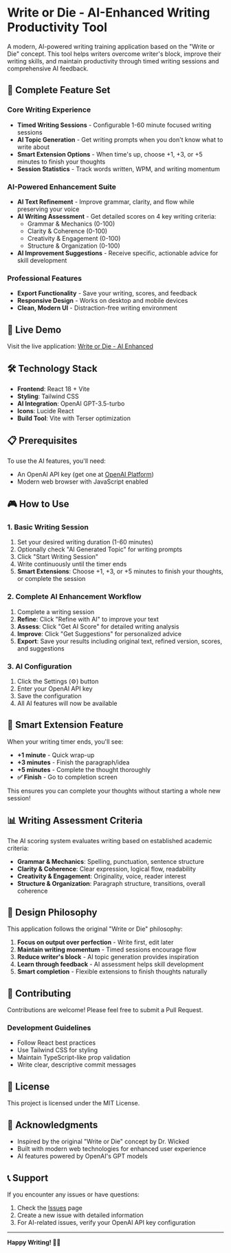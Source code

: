 # Write or Die - AI-Enhanced Writing Productivity Tool

A modern, AI-powered writing training application based on the "Write or Die" concept. This tool helps writers overcome writer's block, improve their writing skills, and maintain productivity through timed writing sessions and comprehensive AI feedback.

## 🎯 Complete Feature Set

### Core Writing Experience
- **Timed Writing Sessions** - Configurable 1-60 minute focused writing sessions
- **AI Topic Generation** - Get writing prompts when you don't know what to write about
- **Smart Extension Options** - When time's up, choose +1, +3, or +5 minutes to finish your thoughts
- **Session Statistics** - Track words written, WPM, and writing momentum

### AI-Powered Enhancement Suite
- **AI Text Refinement** - Improve grammar, clarity, and flow while preserving your voice
- **AI Writing Assessment** - Get detailed scores on 4 key writing criteria:
  - Grammar & Mechanics (0-100)
  - Clarity & Coherence (0-100)
  - Creativity & Engagement (0-100)
  - Structure & Organization (0-100)
- **AI Improvement Suggestions** - Receive specific, actionable advice for skill development

### Professional Features
- **Export Functionality** - Save your writing, scores, and feedback
- **Responsive Design** - Works on desktop and mobile devices
- **Clean, Modern UI** - Distraction-free writing environment

## 🚀 Live Demo

Visit the live application: [Write or Die - AI Enhanced](https://your-username.github.io/write-or-die-ai/)

## 🛠️ Technology Stack

- **Frontend**: React 18 + Vite
- **Styling**: Tailwind CSS
- **AI Integration**: OpenAI GPT-3.5-turbo
- **Icons**: Lucide React
- **Build Tool**: Vite with Terser optimization

## 📋 Prerequisites

To use the AI features, you'll need:
- An OpenAI API key (get one at [OpenAI Platform](https://platform.openai.com/))
- Modern web browser with JavaScript enabled

## 🎮 How to Use

### 1. Basic Writing Session
1. Set your desired writing duration (1-60 minutes)
2. Optionally check "AI Generated Topic" for writing prompts
3. Click "Start Writing Session"
4. Write continuously until the timer ends
5. **Smart Extensions**: Choose +1, +3, or +5 minutes to finish your thoughts, or complete the session

### 2. Complete AI Enhancement Workflow
1. Complete a writing session
2. **Refine**: Click "Refine with AI" to improve your text
3. **Assess**: Click "Get AI Score" for detailed writing analysis
4. **Improve**: Click "Get Suggestions" for personalized advice
5. **Export**: Save your results including original text, refined version, scores, and suggestions

### 3. AI Configuration
1. Click the Settings (⚙️) button
2. Enter your OpenAI API key
3. Save the configuration
4. All AI features will now be available

## 🎯 Smart Extension Feature

When your writing timer ends, you'll see:
- **+1 minute** - Quick wrap-up
- **+3 minutes** - Finish the paragraph/idea  
- **+5 minutes** - Complete the thought thoroughly
- **✅ Finish** - Go to completion screen

This ensures you can complete your thoughts without starting a whole new session!

## 📊 Writing Assessment Criteria

The AI scoring system evaluates writing based on established academic criteria:

- **Grammar & Mechanics**: Spelling, punctuation, sentence structure
- **Clarity & Coherence**: Clear expression, logical flow, readability
- **Creativity & Engagement**: Originality, voice, reader interest
- **Structure & Organization**: Paragraph structure, transitions, overall coherence

## 🎨 Design Philosophy

This application follows the original "Write or Die" philosophy:
1. **Focus on output over perfection** - Write first, edit later
2. **Maintain writing momentum** - Timed sessions encourage flow
3. **Reduce writer's block** - AI topic generation provides inspiration
4. **Learn through feedback** - AI assessment helps skill development
5. **Smart completion** - Flexible extensions to finish thoughts naturally

## 🤝 Contributing

Contributions are welcome! Please feel free to submit a Pull Request.

### Development Guidelines
- Follow React best practices
- Use Tailwind CSS for styling
- Maintain TypeScript-like prop validation
- Write clear, descriptive commit messages

## 📄 License

This project is licensed under the MIT License.

## 🙏 Acknowledgments

- Inspired by the original "Write or Die" concept by Dr. Wicked
- Built with modern web technologies for enhanced user experience
- AI features powered by OpenAI's GPT models

## 📞 Support

If you encounter any issues or have questions:
1. Check the [Issues](https://github.com/your-username/write-or-die-ai/issues) page
2. Create a new issue with detailed information
3. For AI-related issues, verify your OpenAI API key configuration

---

**Happy Writing! 📝✨**


